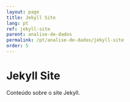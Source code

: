 ```yaml
---
layout: page
title: Jekyll Site
lang: pt
ref: jekyll-site
parent: analise-de-dados
permalink: /pt/analise-de-dados/jekyll-site
order: 5
---
```


# Jekyll Site

Conteúdo sobre o site Jekyll.

